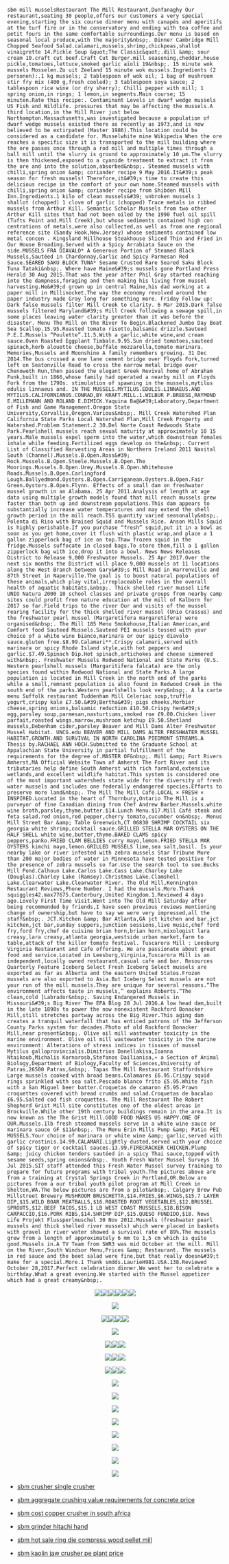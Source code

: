 
```
sbm mill musselsRestaurant The Mill Restaurant,Dunfanaghy Our restaurant,seating 30 people,offers our customers a very special evening,starting the six course dinner menu with canapés and aperitifs at the turf fire or in the conservatory and ending with tea coffee and petit fours in the same comfortable surroundings.Our menu is based on seasonal local produce,with the majority&nbsp;. Dinner Cambridge Mill Chopped Seafood Salad.calamari,mussels,shrimp,chickpeas,shallot vinaigrette 14.Pickle Soup &quot;The Classic&quot;.dill &amp; sour cream 10.craft cut beef.Craft Cut Burger.mill seasoning,cheddar,house pickle,tomatoes,lettuce,smoked garlic aïoli 19&nbsp;. 15 minute wok mussels Mosselen.Zo uit Zeeland 15 minute wok mussels.Ingredients (2 personen):.1 kg mussels; 2 tablespoon of wok oil; 1 bag of mushroom stir fry mix (400 g,fresh cooled); 3 tablespoon soya sauce; 2 tablespoon rice wine (or dry sherry); Chilli pepper with mill; 1 spring onion,in rings; 1 lemon,in segments.Main course; 15 minuten.Rate this recipe:. Contaminant Levels in dwarf wedge mussels US Fish and Wildlife. pressures that may be affecting the mussels.A third location,in the Mill River just below Northampton.Massachusetts,was investigated because a population of dwarf wedge mussels existed there as recently as 1973,and is now believed to be extirpated (Master 1986).This location could be considered as a candidate for. Musselwhite mine Wikipedia When the ore reaches a specific size it is transported to the mill building where the ore passes once through a rod mill and multiple times through a ball mill until the slurry is ground to approximately 10 µm.The slurry is then thickened,exposed to a cyanide treatment to extract it from the ore and into the solution,absorbed&nbsp;. Steamed mussels with chilli,spring onion &amp; coriander recipe 9 May 2016.It&#39;s peak season for fresh mussels! Therefore,it&#39;s time to create this delicious recipe in the comfort of your own home.Steamed mussels with chilli,spring onion &amp; coriander recipe from Shibden Mill Inn.Ingredients.1 kilo of clean mussels&#39; unbroken mussels 1 shallot (chopped) 1 clove of garlic (chopped) Trace metals in ribbed mussels from Arthur Kill. Semantic Scholar Mussels from two other Arthur Kill sites that had not been oiled by the 1990 fuel oil spill (Tufts Point and.Mill Creek),but whose sediments contained high con centrations of metals,were also collected,as well as from one regional reference site (Sandy Hook,New.Jersey) whose sediments contained low metal concen . Kingsland Millhouse Steakhouse Sliced Thin and Fried in Our House Breading.Served with a Spicy Arrabiata Sauce on the side.MUSSELS FRA DIAVALO* A Generous Portion of Steamed Black Mussels,Sautéed in Chardonnay,Garlic and Spicy Parmesan Red Sauce.SEARED SAKU BLOCK TUNA* Sesame Crusted Rare Seared Saku Block Tuna Tataki&nbsp;. Where have Maine&#39;s mussels gone Portland Press Herald 30 Aug 2015.That was the year after Phil Gray started reaching into the dampness,foraging and then making his living from mussel harvesting.He&#39;d grown up in central Maine,his dad working at a paper mill in Millinocket.The way the economy revolved around the paper industry made Gray long for something more. Friday Follow up: Dark false mussels filter Mill Creek to clarity. 6 Mar 2015.Dark false mussels filtered Maryland&#39;s Mill Creek following a sewage spill,in some places leaving water clarity greater than it was before the disaster. Menu The Mill on the River To Begin.Blackened Jumbo Day Boat Sea Scallop.15.95.Roasted tomato risotto,balsamic drizzle.Sauteed P.E.I.Mussels “Poulette”.11.5.With a garlic,white wine,and cream sauce.Oven Roasted Eggplant Timbale.9.95.Sun dried tomatoes,sauteed spinach,herb alouette cheese,buffalo mozzarella,tomato marinara. Memories,Mussels and Moonshine A family remembers growing. 31 Dec 2014.The bus crossed a one lane cement bridge over Floyds Fork,turned left on Seatonville Road to cross the narrow metal bridge over Chenoweth Run,then passed the elegant Greek Revival home of Abraham Funk,built in 1866,whose family had operated a nearby mill on Floyds Fork from the 1790s. stimulation of spawning in the mussels,mytilus edulis linnaeus and. IN THE MUSSELS.MYTILUS.EDULIS.LINNAEUS.AND MYTILUS.CALIFORNIANUS.CONRAD,BY KRAFT.MILL.1.WILBUR P.BREESE,RAYMOND E.MILLEMANN AND ROLAND E.DIMICK.Yaquina Ba@&#39;Laboratory,Department of Fish and Game Management.Oregon State University,Corvallis,Oregon.Various&nbsp;. Mill Creek Watershed Plan California State Parks Local Watershed Plan,Mill Creek Property and Watershed.Problem Statement.2 30.Del Norte Coast Redwoods State Park.Pearlshell mussels reach sexual maturity at approximately 10 15 years.Male mussels expel sperm into the water,which downstream females inhale while feeding.Fertilized eggs develop on the&nbsp;. Current List of Classified Harvesting Areas in Northern Ireland 2011 Navital South (Channel).Mussels.B.Open.Ross&#39; Rock.Mussels.B.Open.Steele.Mussels.B.Open.The Moorings.Mussels.B.Open.Urey.Mussels.B.Open.Whitehouse Roads.Mussels.B.Open.Carlingford Lough.Ballyedmond.Oysters.B.Open.Carriganean.Oysters.B.Open.Fair Green.Oysters.B.Open.Flynn. Effects of a small dam on freshwater mussel growth in an Alabama. 25 Apr 2011.Analysis of length at age data using multiple growth models found that mill reach mussels grew faster than both up and downstream populations.This dam appears to substantially increase water temperatures and may extend the shell growth period in the mill reach.TSS quantity varied seasonally&nbsp;. Polenta di Riso with Braised Squid and Mussels Rice. Anson Mills Squid is highly perishable.If you purchase “fresh” squid,put it in a bowl as soon as you get home,cover it flush with plastic wrap,and place a 1 gallon zipperlock bag of ice on top.Thaw frozen squid in the fridge.Mussels suffocate in closed bags.To store them,fill a 1 gallon zipperlock bag with ice,drop it into a bowl. News News Releases District to Release 9,000 Freshwater Mussels. 25 Apr 2017.Over the next six months the District will place 9,000 mussels at 11 locations along the West Branch between Gary&#39;s Mill Road in Warrenville and 87th Street in Naperville.The goal is to boost natural populations of these animals,which play vital,irreplaceable roles in the overall health of aquatic habitats,&nbsp;. Thick shelled river mussel Life UNIO Natura 2000 10 school classes and private groups from nearby camp sites could profit from nature education at the mill of Kalborn for 2017 so far.Field trips to the river Our and visits of the mussel rearing facility for the thick shelled river mussel (Unio Crassus) and the freshwater pearl mussel (Margaretifera margaretifera) were organised&nbsp;. The Mill 185 Menu Smokehouse,Italian American,and Comfort food Sauteed Mussels.Sauteed PEI mussels tossed with your choice of a white wine bianco,marinara or our spicy diavolo sauce.gluten free.$8.99.Calamari**.Crispy calamari,served with marinara or spicy Rhode Island style,with hot peppers and garlic.$7.49.Spinach Dip.Hot spinach,artichokes and cheese simmered with&nbsp;. Freshwater Mussels Redwood National and State Parks (U.S. Western pearlshell mussels (Margaritifera falcata) are the only species found within Redwood National and State Parks.A large population is located in Mill Creek in the north end of the parks while a small,remnant population is also found in Redwood Creek in the south end of the parks.Western pearlshells look very&nbsp;. A la carte menu Suffolk restaurant Tuddenham Mill Celeriac soup,truffle yogurt,crispy kale £7.50.&#39;Bertha&#39; pigs cheeks,Morbier cheese,spring onions,balsamic reduction £10.50.Crispy hen&#39;s egg,parsley soup,parmesan,nasturtiums,smoked roe £9.00.Chicken liver parfait,roasted wings,marrow,mushroom ketchup £9.50.Shetland mussels,Debenham cider,parsley Beaver and Mill Dams Alter Freshwater Mussel Habitat. UNCG.edu BEAVER AND MILL DAMS ALTER FRESHWATER MUSSEL HABITAT,GROWTH.AND SURVIVAL IN NORTH CAROLINA PIEDMONT STREAMS.A Thesis by.RACHAEL ANN HOCH.Submitted to the Graduate School at Appalachian State University in partial fulfillment of the requirements for the degree of.MASTER OF&nbsp;. Mill &amp; Fort Rivers Amherst,MA Official Website Town of Amherst The Fort River and its tributaries help define South Amherst with rich farmland,extensive wetlands,and excellent wildlife habitat.This system is considered one of the most important watersheds state wide for the diversity of fresh water mussels and includes one federally endangered species.Efforts to preserve more land&nbsp;. The Mill The Mill Café.LOCAL × FRESH × INSPIRED.Located in the heart of Thornbury,Ontario The Mill is a purveyor of fine Canadian dining from Chef Andrew Barber.Mussels.white wine broth,parsley,thyme,butter.$14.Lunch Menu.$17.Mill Café steak and feta salad.red onion,red pepper,cherry tomato,cucumber on&nbsp;. Menus Mill Street Bar &amp; Table Greenwich,CT 06830 SHRIMP COCKTAIL six georgia white shrimp,cocktail sauce.GRILLED STELLA MAR OYSTERS ON THE HALF SHELL white wine,butter,thyme.BAKED CLAMS spicy peppers,panko.FRIED CLAM BELLIES curry mayo,lemon.FRIED STELLA MAR OYSTERS kimchi mayo,lemon.GRILLED MUSSELS lime,sea salt,basil. Is your nearby lake or river infested with zebra mussels Star Tribune More than 200 major bodies of water in Minnesota have tested positive for the presence of zebra mussels so far.Use the search tool to see.Bucks Mill Pond.Calhoun Lake.Carlos Lake.Cass Lake.Charley Lake (Douglas).Charley Lake (Ramsey).Christmas Lake.Clamshell Lake.Clearwater Lake.Clearwater River. The Old Mill,Kennington Restaurant Reviews,Phone Number. I had the mussels.More.Thank squiggles42.max77675.Canterbury,United Kingdom.1.Reviewed 4 days ago.Lovely First Time Visit.Went into The Old Mill Saturday after being recommended by friends,I have seen previous reviews mentioning change of ownership,but have to say we were very impressed,all the staff&nbsp;. JCT.Kitchen &amp; Bar Atlanta,GA jct kitchen and bar,jct kitchen,jct bar,sunday suppers,junction sessions,live music,chef ford fry,ford fry,chef de cuisine brian horn,brian horn,mixologist lara creasy,lara creasy,atlanta georgia,westside urban market,farm to table,attack of the killer tomato festival. Tuscarora Mill : Leesburg Virginia Restaurant and Cafe offering. We are passionate about great food and service.Located in Leesburg,Virginia,Tuscarora Mill is an independent,locally owned restaurant,casual cafe and bar. Resources Quarterly Feature Iceberg Select Fresh Iceberg Select mussels are exported as far as Alberta and the eastern United States.Frozen mussels are also exported to Asia.But Iceberg Select mussels are not your run of the mill mussels.They are unique for several reasons.“The environment affects taste in mussels,” explains Roberts.“The clean,cold [Labrador&nbsp;. Saving Endangered Mussels in Missouri&#39;s Big River The EPA Blog 28 Jul 2016.A low head dam,built in the late 1890s to power the now nonexistent Rockford Bonacker Mill,still stretches partway across the Big River.This aging dam creates a tranquil waterfall that has enticed patrons of the Jefferson County Parks system for decades.Photo of old Rockford Bonacker Mill,near present&nbsp;. Olive oil mill wastewater toxicity in the marine environment. Olive oil mill wastewater toxicity in the marine environment: Alterations of stress indices in tissues of mussel Mytilus galloprovincialis.Dimitrios Danellakisa,Ioanna Ntaikoub,Michalis Kornarosb,Stefanos Dailianisa,∗ a Section of Animal Biology,Department of Biology,Faculty of Sciences,University of Patras,26500 Patras,&nbsp;. Tapas The Mill Restaurant Staffordshire Large mussels cooked with broad beans.Calamares £6.95.Crispy squid rings sprinkled with sea salt.Pescado blanco frito £5.95.White fish with a San Miguel beer batter.Croquetas de camaron £5.95.Prawn croquettes covered with bread crumbs and salad.Croquetas de bacalao £6.95.Salted cod fish croquettes. The Mill Restaurant The Robert Shepherd Grist Mill site constitutes one of the oldest areas in Brockville.While other 19th century buildings remain in the area.It is now known as the The Grist Mill.GOOD FOOD MAKES US HAPPY.ONE OF OUR.Mussels.1lb fresh steamed mussels serve in a white wine sauce or marinara sauce GF $11&nbsp;. The Menu Erin Mills Pump &amp; Patio PEI MUSSELS.Your choice of marinara or white wine &amp; garlic,served with garlic crostinis.14.99.CALAMARI.Lightly dusted,served with your choice of spicy tiger or cocktail sauces.13.99.FIRECRACKER CHICKEN.Plump &amp; juicy chicken tenders sautéed in a spicy Thai sauce,topped with sesame seeds,spring onions&nbsp;. Youth Fresh Water Mussel Surveys 16 Jul 2015.SIT staff attended this Fresh Water Mussel survey training to prepare for future programs with tribal youth.The pictures above are from a training at Crystal Springs Creek in Portland,OR.Below are pictures from a our tribal youth pilot program at Mill Creek in Shelton,WA.The below pictures are from a pilot&nbsp;. Calgary Brew Pub Millstreet Brewery MUSHROOM BRUSCHETTA,$14.FRIES,$6.WINGS,$15.7 LAYER DIP,$15.WILD BOAR MEATBALLS,$16.ROASTED ROOT VEGETABLES,$12.BRUSSEL SPROUTS,$12.BEEF TACOS,$15.1 LB WEST COAST MUSSELS,$18.BISON CARPACCIO,$16.PORK RIBS,$14.SHRIMP DIP,$15.QUESO FUNDIDO,$18. News Life Projekt Flussperlmuschel 30 Nov 2012.Mussels (freshwater pearl mussels and thick shelled river mussels) which were placed in baskets with gravel in river water showed a survival rate of 89%.The mussels grew from a length of approximately 6 mm to 1,5 cm which is quite good.Mussels in.A TV Team from SWR3 was mid October at the mill. Mill on the River,South Windsor Menu,Prices &amp; Restaurant. The mussels in red sauce and the beet salad were fine,but that really doesn&#39;t make for a special.More.1 Thank smdds.LaurieH981.USA.138.Reviewed October 28,2017.Perfect celebration dinner.We went her to celebrate a birthday.What a great evening.We started with the Mussel appetizer which had a great creamy&nbsp;. 
```

<div align="center">
  
<a rel="nofollow" href="https://m.shibang-china.com?f=github&k=sbm+mill+mussels"><img src="https://static.shibang-china.com/en/l.png"></a><img src="https://static.shibang-china.com/en/hw.png"><a rel="nofollow" href="https://m.shibang-china.com/product/?f=github&k=sbm+mill+mussels"><img src="https://static.shibang-china.com/en/p.png"></a><a rel="nofollow" href="https://m.shibang-china.com/cases/?f=github&k=sbm+mill+mussels"><img src="https://static.shibang-china.com/en/c.png"></a><a rel="nofollow" href="https://m.shibang-china.com/news/?f=github&k=sbm+mill+mussels"><img src="https://static.shibang-china.com/en/n.png"></a><a rel="nofollow" href="https://m.shibang-china.com?f=github&k=sbm+mill+mussels"><img src="https://static.shibang-china.com/en/m.png"></a>

<a rel="nofollow" href="https://m.shibang-china.com/product/?f=github&k=sbm+mill+mussels"><img src="https://static.shibang-china.com/en/b.jpg"></a>
  
<a rel="nofollow" href="https://m.shibang-china.com/solution-aggregate.html?f=github&k=sbm+mill+mussels"><img src="https://static.shibang-china.com/en/a.jpg"></a><a rel="nofollow" href="https://m.shibang-china.com/solution-mine.html?f=github&k=sbm+mill+mussels"><img src="https://static.shibang-china.com/en/m.jpg"></a><a rel="nofollow" href="https://m.shibang-china.com/solution-mill.html?f=github&k=sbm+mill+mussels"><img src="https://static.shibang-china.com/en/g.jpg"></a><a rel="nofollow" href="https://m.shibang-china.com/solution-epc.html?f=github&k=sbm+mill+mussels"><img src="https://static.shibang-china.com/en/e.jpg"></a>

<a rel="nofollow" href="https://m.shibang-china.com/product/?f=github&k=sbm+mill+mussels"><img src="https://static.shibang-china.com/en/a-p.png"></a>

<a rel="nofollow" href="https://m.shibang-china.com/product/crusher/c6x.html?f=github&k=sbm+mill+mussels"><img src="https://static.shibang-china.com/en/j.jpg"></a><a rel="nofollow" href="https://m.shibang-china.com/product/crusher/ci5x.html?f=github&k=sbm+mill+mussels"><img src="https://static.shibang-china.com/en/i.jpg"></a><a rel="nofollow" href="https://m.shibang-china.com/product/crusher/hst.html?f=github&k=sbm+mill+mussels"><img src="https://static.shibang-china.com/en/c.jpg"></a>

<a rel="nofollow" href="https://m.shibang-china.com/product/mill/mtw.html?f=github&k=sbm+mill+mussels"><img src="https://static.shibang-china.com/en/mtw.jpg"></a><a rel="nofollow" href="https://m.shibang-china.com/product/mill/scm.html?f=github&k=sbm+mill+mussels"><img src="https://static.shibang-china.com/en/scm.jpg"></a><a rel="nofollow" href="https://m.shibang-china.com/product/mill/lm.html?f=github&k=sbm+mill+mussels"><img src="https://static.shibang-china.com/en/lm.jpg"></a>

<a rel="nofollow" href="https://m.shibang-china.com/product/sand/vsi6x.html?f=github&k=sbm+mill+mussels"><img src="https://static.shibang-china.com/en/6x.jpg"></a><a rel="nofollow" href="https://m.shibang-china.com/product/sand/vu.html?f=github&k=sbm+mill+mussels"><img src="https://static.shibang-china.com/en/vu.jpg"></a><a rel="nofollow" href="https://m.shibang-china.com/product/mobile/klun.html?f=github&k=sbm+mill+mussels"><img src="https://static.shibang-china.com/en/k.jpg"></a>

<a rel="nofollow" href="https://m.shibang-china.com/cases/?f=github&k=sbm+mill+mussels"><img src="https://static.shibang-china.com/en/case.png"></a>

<a rel="nofollow" href="https://m.shibang-china.com/cases/aggregate/202.html?f=github&k=sbm+mill+mussels"><img src="https://static.shibang-china.com/en/c-1.jpg"></a>

<a rel="nofollow" href="https://m.shibang-china.com/cases/aggregate/203.html?f=github&k=sbm+mill+mussels"><img src="https://static.shibang-china.com/en/c-2.jpg"></a>

<a rel="nofollow" href="https://m.shibang-china.com/cases/mill/123.html?f=github&k=sbm+mill+mussels"><img src="https://static.shibang-china.com/en/c-3.jpg"></a>

<a rel="nofollow" href="https://m.shibang-china.com/contact_us.html?f=github&k=sbm+mill+mussels"><img src="https://static.shibang-china.com/en/contact.png"></a>

<a rel="nofollow" href="https://swt.shibang-china.com/?f=github&k=sbm+mill+mussels"><img src="https://static.shibang-china.com/en/chat.png"></a>

<a rel="nofollow" href="https://whatsapp.shibangsoft.com/WhatsApp.php?f=github&k=sbm+mill+mussels"><img src="https://static.shibang-china.com/en/whatsapp.png"></a>

<a rel="nofollow" href="https://m.shibang-china.com/?f=github&k=sbm+mill+mussels"><img src="https://static.shibang-china.com/en/website.png"></a>

</div>


* [sbm crusher single crusher](sbm%20crusher%20single%20crusher.md)

* [sbm aggregate crushing value requirements for concrete price](sbm%20aggregate%20crushing%20value%20requirements%20for%20concrete%20price.md)

* [sbm cost copper crusher in south africa](sbm%20cost%20copper%20crusher%20in%20south%20africa.md)

* [sbm grinder hitachi hand](sbm%20grinder%20hitachi%20hand.md)

* [sbm hot sale ring die compress wood pellet mill](sbm%20hot%20sale%20ring%20die%20compress%20wood%20pellet%20mill.md)

* [sbm kaolin jaw crusher pe plant price](sbm%20kaolin%20jaw%20crusher%20pe%20plant%20price.md)